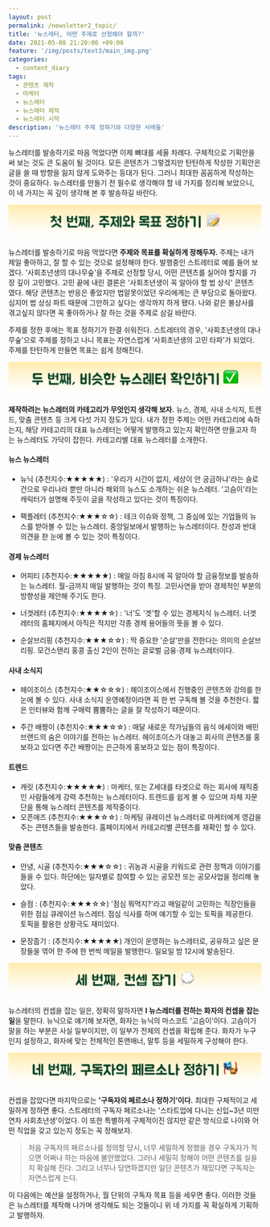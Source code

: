 ```yaml
---
layout: post
permalink: /newsletter2_topic/
title: '뉴스레터, 어떤 주제로 선정해야 할까?'
date: 2021-05-08 21:20:00 +09:00
feature: '/img/posts/text3/main_img.png'
categories:
  - content_diary
tags:
  - 콘텐츠 제작
  - 마케터
  - 뉴스레터
  - 뉴스레터 제작
  - 뉴스레터 시작
description: '뉴스레터 주제 정하기와 다양한 사례들'
---
```


뉴스레터를 발송하기로 마음 먹었다면 이제 뼈대를 세울 차례다. 구체적으로 기획안을 써 보는 것도 큰 도움이 될 것이다. 모든 콘텐츠가 그렇겠지만 탄탄하게 작성한 기획안은 글을 쓸 때 방향을 잃지 않게 도와주는 등대가 된다. 그러니 최대한 꼼꼼하게 작성하는 것이 중요하다. 뉴스레터를 만들기 전 필수로 생각해야 할 네 가지를 정리해 보았으니, 이 네 가지는 꼭 깊이 생각해 본 후 발송하길 바란다.

![이미지](/img/posts/text3/title1.png)

뉴스레터를 발송하기로 마음 먹었다면 **주제와 목표를 확실하게 정해두자.** 주제는 내가 제일 좋아하고, 잘 할 수 있는 것으로 설정해야 한다. 발행중인 스트레터로 예를 들어 보겠다. '사회초년생의 대나무숲'을 주제로 선정할 당시, 어떤 콘텐츠를 실어야 할지를 가장 깊이 고민했다. 고민 끝에 내린 결론은 '사회초년생이 꼭 알아야 할 법 상식' 콘텐츠 였다. 해당 콘텐츠는 반응은 좋았지만 법알못이었던 우리에게는 큰 부담으로 돌아왔다. 심지어 법 상싱 파트 때문에 그만하고 싶다는 생각까지 하게 됐다. 나와 같은 불상사를 겪고싶지 않다면 꼭 좋아하거나 잘 하는 것을 주제로 삼길 바란다.

주제를 정한 후에는 목표 정하기가 한결 쉬워진다. 스트레터의 경우, '사회초년생의 대나무숲'으로 주제를 정하고 나니 목표는 자연스럽게 '사회초년생의 고민 타파'가 되었다. 주제를 탄탄하게 만들면 목표는 쉽게 정해진다.

![이미지](/img/posts/text3/title2.png)

**제작하려는 뉴스레터의 카테고리가 무엇인지 생각해 보자.** 뉴스, 경제, 사내 소식지, 트렌드, 맞춤 콘텐츠 등 크게 다섯 가지 정도가 있다. 내가 정한 주제는 어떤 카테고리에 속하는지, 해당 카테고리의 대표 뉴스레터는 어떻게 발행하고 있는지 확인하면 만들고자 하는 뉴스레터도 가닥이 잡힌다. 카테고리별 대표 뉴스레터를 소개한다.


#### 뉴스 뉴스레터
* 뉴닉 (추천지수:★★★★★) : '우리가 시간이 없지, 세상이 안 궁금하냐'라는 슬로건으로 우리나라 뿐만 아니라 해외의 뉴스도 소개하는 쉬운 뉴스레터. '고슴이'라는 캐릭터가 설명해 주듯이 글을 작성하고 있다는 것이 특징이다.

* 팩플레터 (추천지수:★★★☆☆) : 테크 이슈와 정책, 그 중심에 있는 기업들의 뉴스를 받아볼 수 있는 뉴스레터. 중앙일보에서 발행하는 뉴스레터이다. 찬성과 반대 의견을 한 눈에 볼 수 있는 것이 특징이다.


#### 경제 뉴스레터
* 어피티 (추천지수:★★★★★) : 매일 아침 8시에 꼭 알아야 할 금융정보를 발송하는 뉴스레터. 월-금까지 매일 발행하는 것이 특징. 고민사연을 받아 경제적인 부분의 방향성을 제안해 주기도 한다.

* 너겟레터 (추천지수:★★★★☆) : '너'도 '겟'할 수 있는 경제지식 뉴스레터. 너겟레터의 홈페지에서 아직은 적지만 각종 경제 용어들의 뜻을 볼 수 있다.

* 순살브리핑 (추천지수:★★★☆☆) : 딱 중요한 '순살'만을 전한다는 의미의 순살브리핑. 모건스탠리 홍콩 출신 2인이 전하는 글로벌 금융·경제 뉴스레터이다.


#### 사내 소식지
* 헤이조이스 (추천지수:★★☆☆☆) : 헤이조이스에서 진행중인 콘텐츠와 강의를 한 눈에 볼 수 있다. 사내 소식지 운영예정이라면 꼭 한 번 구독해 볼 것을 추천한다. 짧은 인터뷰와 함께 구매력 뿜뿜하는 글을 잘 작성하기 때문이다.

* 주간 배짱이 (추천지수:★★★☆☆) : 매달 새로운 작가님들의 음식 에세이와 배민 브랜드의 숨은 이야기를 전하는 뉴스레터. 헤이조이스가 대놓고 회사의 콘텐츠를 홍보하고 있다면 주간 배짱이는 은근하게 홍보하고 있는 점이 특징이다.


#### 트렌드
* 캐릿 (추천지수:★★★★★) : 마케터, 또는 Z세대를 타겟으로 하는 회사에 재직중인 사람들에게 강력 추천하는 뉴스레터이다. 트렌드를 쉽게 볼 수 있으며 자체 자문단을 통해 뉴스레터 콘텐츠를 제작중이다.
* 오픈애즈 (추천지수:★★★☆☆) : 마케팅 큐레이션 뉴스레터로 마케터에게 영감을 주는 콘텐츠들을 발송한다. 홈페이지에서 카테고리별 콘텐츠를 재확인 할 수 있다.

#### 맞춤 콘텐츠
* 안녕, 시골 (추천지수:★★★☆☆) : 귀농과 시골을 키워드로 관련 정책과 이야기를 들을 수 있다. 하단에는 일자별로 참여할 수 있는 공모전 또는 공모사업을 정리해 놓았다.

* 슬점 : (추천지수:★★★☆☆) '점심 뭐먹지?'라고 매일같이 고민하는 직장인들을 위한 점심 큐레이션 뉴스레터. 점심 식사를 하며 얘기할 수 있는 토픽을 제공한다. 토픽을 활용한 상황극도 재미있다.

* 문장줍기 : (추천지수:★★★★★) 개인이 운영하는 뉴스레터로, 공유하고 싶은 문장들을 엮어 한 주에 한 번씩 메일을 발행한다. 일요일 밤 12시에 발송된다.

![이미지](/img/posts/text3/title3.png)

뉴스레터의 컨셉을 잡는 일은, 정확히 말하자면 **I 뉴스레터를 전하는 화자의 컨셉을 잡는 일**을 말한다. 뉴닉으로 얘기해 보자면, 화자는 뉴닉의 마스코트 '고슴이'이다. 고슴이가 말을 하는 부분은 사실 일부이지만, 이 일부가 전체의 컨셉을 확립해 준다. 화자가 누구인지 설정하고, 화자에 맞는 전체적인 톤앤매너, 말투 등을 세밀하게 구성해야 한다.

![이미지](/img/posts/text3/title4.png)

컨셉을 잡았다면 마지막으로는 **'구독자의 페르소나 정하기'이다.** 최대한 구체적이고 세밀하게 정하면 좋다. 스트레터의 구독자 페르소나는 '스타트업에 다니는 신입~3년 미만 연차 사회초년생'이었다. 이 또한 특별하게 구체적이진 않지만 같은 방식으로 나이와 어떤 직업을 갖고 있는지 정도는 꼭 정해보자.
> 처음 구독자의 페르소나를 정의할 당시, 너무 세밀하게 정했을 경우 구독자가 적으면 어쩌나 하는 마음에 불안했었다. 그러나 세밀히 정해야 어떤 콘텐츠를 실을지 확실해 진다. 그리고 너무나 당연하겠지만 일단 콘텐츠가 재밌다면 구독자는 자연스럽게 는다.


이 다음에는 예산을 설정하거나, 월 단위의 구독자 목표 등을 세우면 좋다. 이러한 것들은 뉴스레터를 제작해 나가며 생각해도 되는 것들이니 위 네 가지를 꼭 확실하게 기획하고 발행하자.
